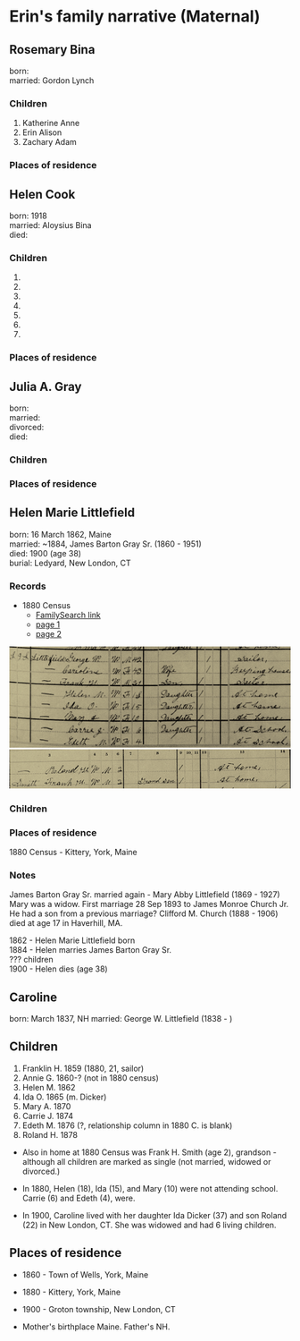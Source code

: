 # Erin's family narrative (Maternal)

## Rosemary Bina
born:   
married: Gordon Lynch  

### Children
1. Katherine Anne
1. Erin Alison
1. Zachary Adam

### Places of residence



## Helen Cook
born: 1918  
married: Aloysius Bina  
died:  

### Children
1. 
1. 
1. 
1. 
1. 
1. 
1. 

### Places of residence


## Julia A. Gray
born:  
married:  
divorced:  
died:  

### Children
### Places of residence

## Helen Marie Littlefield
born: 16 March 1862, Maine  
married: ~1884, James Barton Gray Sr. (1860 - 1951)  
died: 1900 (age 38)  
burial: Ledyard, New London, CT  


### Records
* 1880 Census
	* [FamilySearch link](https://www.familysearch.org/ark:/61903/1:1:MFQH-BL6) 
	* [page 1](4-Littlefield/1880-census-original-Helen-M-Littlefield.jpg) 
	* [page 2](4-Littlefield/1880-census-original-p2-Helen-M-Littlefield.jpg)

![1880 Census screenshot page 1](4-Littlefield/1880-census-partial-Helen-M-Littlefield.png)
![1880 Census screenshot page 2](4-Littlefield/1880-census-p2-partial-Helen-M-Littlefield.png)



### Children
### Places of residence
1880 Census - Kittery, York, Maine


### Notes

James Barton Gray Sr. married again - Mary Abby Littlefield (1869 - 1927)
Mary was a widow. First marriage 28 Sep 1893 to James Monroe Church Jr. He had a son
from a previous marriage? Clifford M. Church (1888 - 1906) died at age 17 in Haverhill, MA.

1862 - Helen Marie Littlefield born  
1884 - Helen marries James Barton Gray Sr.   
??? children  
1900 - Helen dies (age 38)  


## Caroline 
born: March 1837, NH
married: George W. Littlefield (1838 - )

## Children
1. Franklin H. 1859 (1880, 21, sailor)  
1. Annie G. 1860-? (not in 1880 census)
1. Helen M. 1862  
1. Ida O. 1865  (m. Dicker)
1. Mary A. 1870  
1. Carrie J. 1874  
1. Edeth M. 1876 (?, relationship column in 1880 C. is blank)  
1. Roland H. 1878  

* Also in home at 1880 Census was Frank H. Smith (age 2), grandson - although all children are marked as single (not married, widowed or divorced.)

* In 1880, Helen (18), Ida (15), and Mary (10) were not attending school. Carrie (6) and Edeth (4), were.

* In 1900, Caroline lived with her daughter Ida Dicker (37) and son Roland (22) in New London, CT. She was widowed and had 6 living children.

## Places of residence
* 1860 - Town of Wells, York, Maine
* 1880 - Kittery, York, Maine
* 1900 - Groton township, New London, CT

* Mother's birthplace Maine. Father's NH.
